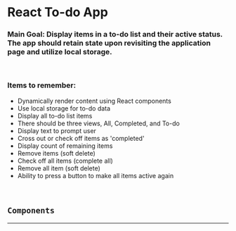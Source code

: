 # **React To-do App**

### **Main Goal**: Display items in a to-do list and their active status. The app should retain state upon revisiting the application page and utilize local storage.

<br/>

### **Items to remember**: 

  - Dynamically render content using React components
  - Use local storage for to-do data
  - Display all to-do list items
  - There should be three views, All, Completed, and To-do
  - Display text to prompt user
  - Cross out or check off items as 'completed'
  - Display count of remaining items
  - Remove items (soft delete)
  - Check off all items (complete all)
  - Remove all item (soft delete)
  - Ability to press a button to make all items active again

<br/>

## `Components`
<hr>


